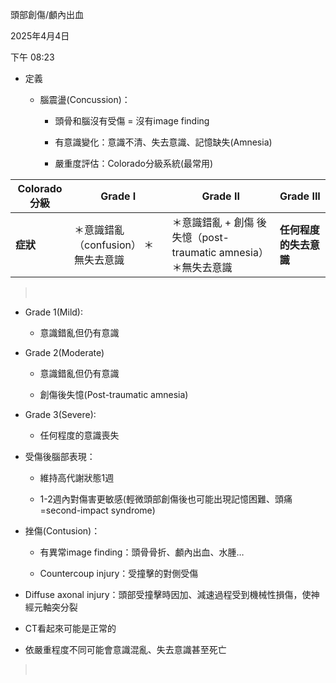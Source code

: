 頭部創傷/顱內出血

2025年4月4日

下午 08:23

- 定義

  - 腦震盪(Concussion)： 

    - 頭骨和腦沒有受傷 = 沒有image finding 

    - 有意識變化：意識不清、失去意識、記憶缺失(Amnesia) 

    - 嚴重度評估：Colorado分級系統(最常用) 

| **Colorado 分級** | **Grade I**                          | **Grade II**                                                   | **Grade III**          |
|-------------------|--------------------------------------|----------------------------------------------------------------|------------------------|
| **症狀**          | ＊意識錯亂（confusion） ＊無失去意識 | ＊意識錯亂 + 創傷 後失憶（post-traumatic amnesia）＊無失去意識 | **任何程度的失去意識** |

>  

- Grade 1(Mild):

  - 意識錯亂但仍有意識

- Grade 2(Moderate)

  - 意識錯亂但仍有意識

  - 創傷後失憶(Post-traumatic amnesia)

- Grade 3(Severe):

  - 任何程度的意識喪失

<!-- -->

- 受傷後腦部表現： 

  - 維持高代謝狀態1週 

  - 1-2週內對傷害更敏感(輕微頭部創傷後也可能出現記憶困難、頭痛=second-impact syndrome) 

<!-- -->

- 挫傷(Contusion)： 

  - 有異常image finding：頭骨骨折、顱內出血、水腫… 

  - Countercoup injury：受撞擊的對側受傷 

<!-- -->

- Diffuse axonal injury：頭部受撞擊時因加、減速過程受到機械性損傷，使神經元軸突分裂

<!-- -->

- CT看起來可能是正常的 

- 依嚴重程度不同可能會意識混亂、失去意識甚至死亡 

>  
